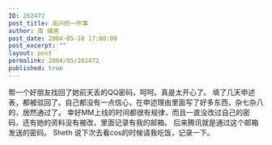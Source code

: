 ```yaml
---
ID: 262472
post_title: 高兴的一件事
author: 南 靖男
post_date: 2004-05-10 17:00:00
post_excerpt: ""
layout: post
permalink: 2004/05/262472
published: true
---
```

帮一个好朋友找回了她前天丢的QQ密码，呵呵。真是太开心了。
填了几天申述表，都被驳回了。自己都没有一点信心，在申述理由里面写了好多东西，杂七杂八的，居然通过了。
幸好MM上线的时间都很有规律，而且一直没改过自己的密码，还有她的资料没有被改，里面记录有我的邮箱。
后来腾讯就是通过这个邮箱发送的密码。
Sheth 说下次去看cos的时候请我吃饭，记录一下。